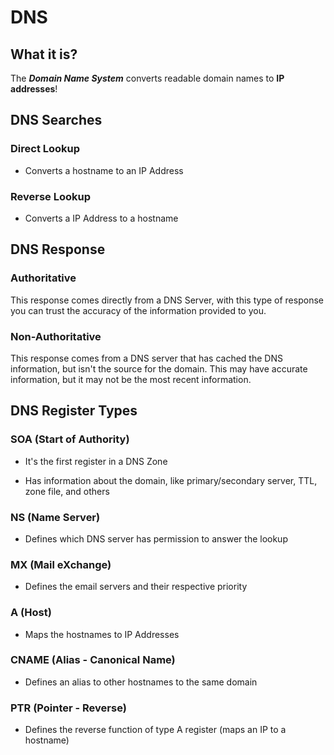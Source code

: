 # DNS

## What it is?

The ***Domain Name System*** converts readable domain names to **IP addresses**!

## DNS Searches

### Direct Lookup
- Converts a hostname to an IP Address

### Reverse Lookup
- Converts a IP Address to a hostname

## DNS Response

### Authoritative

This response comes directly from a DNS Server, with this type of response you can trust the accuracy of the information provided to you.

### Non-Authoritative

This response comes from a DNS server that has cached the DNS information, but isn't the source for the domain. This may have accurate information, but it may not be the most recent information.

## DNS Register Types

### SOA (Start of Authority)
- It's the first register in a DNS Zone

- Has information about the domain, like primary/secondary server, TTL, zone file, and others

### NS (Name Server)
- Defines which DNS server has permission to answer the lookup

### MX (Mail eXchange)
- Defines the email servers and their respective priority

### A (Host)
- Maps the hostnames to IP Addresses

### CNAME (Alias - Canonical Name)
- Defines an alias to other hostnames to the same domain

### PTR (Pointer - Reverse)
- Defines the reverse function of type A register (maps an IP to a hostname)